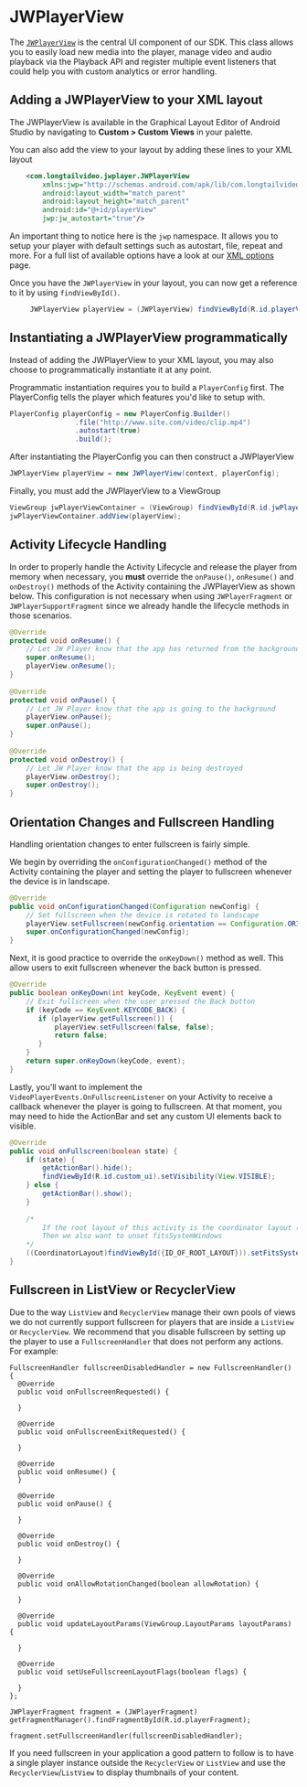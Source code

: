 # JWPlayerView

The [`JWPlayerView`](https://developer.jwplayer.com/sdk/android/reference/com/longtailvideo/jwplayer/JWPlayerView.html) is the central UI component of our SDK. This class allows you to easily load new media into the player, manage video and audio playback via the Playback API and register multiple event listeners that could help you with custom analytics or error handling.

## Adding a JWPlayerView to your XML layout

The JWPlayerView is available in the Graphical Layout Editor of Android Studio by navigating to **Custom > Custom Views** in your palette.

You can also add the view to your layout by adding these lines to your XML layout

```xml
	<com.longtailvideo.jwplayer.JWPlayerView
		xmlns:jwp="http://schemas.android.com/apk/lib/com.longtailvideo.jwplayer"
		android:layout_width="match_parent"
		android:layout_height="match_parent"
		android:id="@+id/playerView"
		jwp:jw_autostart="true"/>

```
An important thing to notice here is the `jwp` namespace. It allows you to setup your player with default settings such as autostart, file, repeat and more. For a full list of available options have a look at our [XML options](https://developer.jwplayer.com/sdk/android/docs/developer-guide/customization/xml-options-and-playerconfig/) page.

Once you have the `JWPlayerView` in your layout, you can now get a reference to it by using `findViewById()`.

```java
	 JWPlayerView playerView = (JWPlayerView) findViewById(R.id.playerView);

```

## Instantiating a JWPlayerView programmatically

Instead of adding the JWPlayerView to your XML layout, you may also choose to programmatically instantiate it at any point.

Programmatic instantiation requires you to build a `PlayerConfig` first. The PlayerConfig tells the player which features you'd like to setup with.

```java
PlayerConfig playerConfig = new PlayerConfig.Builder()
				.file("http://www.site.com/video/clip.mp4")
				.autostart(true)
				.build();
```

After instantiating the PlayerConfig you can then construct a JWPlayerView

```java
JWPlayerView playerView = new JWPlayerView(context, playerConfig);
```

Finally, you must add the JWPlayerView to a ViewGroup

```java
ViewGroup jwPlayerViewContainer = (ViewGroup) findViewById(R.id.jwPlayerContainer);
jwPlayerViewContainer.addView(playerView);
```

## Activity Lifecycle Handling 

In order to properly handle the Activity Lifecycle and release the player from memory when necessary, you **must** override the `onPause()`, `onResume()` and `onDestroy()` methods of the Activity containing the JWPlayerView as shown below. This configuration is not necessary when using `JWPlayerFragment` or `JWPlayerSupportFragment` since we already handle the lifecycle methods in those scenarios.

```java
@Override
protected void onResume() {
    // Let JW Player know that the app has returned from the background
    super.onResume();
    playerView.onResume();
}
	
@Override
protected void onPause() {
    // Let JW Player know that the app is going to the background
    playerView.onPause();
    super.onPause();
}
	
@Override
protected void onDestroy() {
    // Let JW Player know that the app is being destroyed
    playerView.onDestroy();
    super.onDestroy();
}
```

## Orientation Changes and Fullscreen Handling

Handling orientation changes to enter fullscreen is fairly simple. 

We begin by overriding the `onConfigurationChanged()` method of the Activity containing the player and setting the player to fullscreen whenever the device is in landscape.

```java
@Override
public void onConfigurationChanged(Configuration newConfig) {
    // Set fullscreen when the device is rotated to landscape
    playerView.setFullscreen(newConfig.orientation == Configuration.ORIENTATION_LANDSCAPE, true);
    super.onConfigurationChanged(newConfig);
}
```

Next, it is good practice to override the `onKeyDown()` method as well. This allow users to exit fullscreen whenever the back button is pressed.

```java
@Override
public boolean onKeyDown(int keyCode, KeyEvent event) {
    // Exit fullscreen when the user pressed the Back button
    if (keyCode == KeyEvent.KEYCODE_BACK) {
       if (playerView.getFullscreen()) {
           playerView.setFullscreen(false, false);
           return false;
       }
    }
    return super.onKeyDown(keyCode, event);
}
```

Lastly, you'll want to implement the `VideoPlayerEvents.OnFullscreenListener` on your Activity to receive a callback whenever the player is going to fullscreen. At that moment, you may need to hide the ActionBar and set any custom UI elements back to visible.

```java
@Override
public void onFullscreen(boolean state) {
    if (state) {
        getActionBar().hide();
        findViewById(R.id.custom_ui).setVisibility(View.VISIBLE);
    } else {
        getActionBar().show();
    }
    
    /*
        If the root layout of this activity is the coordinator layout (default for new projects created in Android Studio 2.0+)
        Then we also want to unset fitsSystemWindows
    */
    ((CoordinatorLayout)findViewById({ID_OF_ROOT_LAYOUT})).setFitsSystemWindows(!state);
}
```

Fullscreen in ListView or RecyclerView
--------------------------------------

Due to the way `ListView` and `RecyclerView` manage their own pools of views we do not currently support fullscreen for players that are inside a `ListView` or `RecyclerView`.  We recommend that you disable fullscreen by setting up the player to use a `FullscreenHandler` that does not perform any actions.  For example:

```
FullscreenHandler fullscreenDisabledHandler = new FullscreenHandler() {
  @Override
  public void onFullscreenRequested() {

  }

  @Override
  public void onFullscreenExitRequested() {

  }

  @Override
  public void onResume() {
  }

  @Override
  public void onPause() {

  }

  @Override
  public void onDestroy() {

  }

  @Override
  public void onAllowRotationChanged(boolean allowRotation) {

  }

  @Override
  public void updateLayoutParams(ViewGroup.LayoutParams layoutParams) {

  }

  @Override
  public void setUseFullscreenLayoutFlags(boolean flags) {

  }
};

JWPlayerFragment fragment = (JWPlayerFragment) getFragmentManager().findFragmentById(R.id.playerFragment);

fragment.setFullscreenHandler(fullscreenDisabledHandler);
```

If you need fullscreen in your application a good pattern to follow is to have a single player instance outside the `RecyclerView` or `ListView` and use the `RecyclerView`/`ListView` to display thumbnails of your content.
